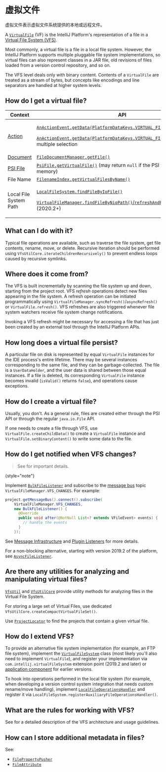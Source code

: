 <!-- Copyright 2000-2023 JetBrains s.r.o. and contributors. Use of this source code is governed by the Apache 2.0 license. -->

# 虚拟文件

<link-summary>虚拟文件表示虚拟文件系统提供的本地或远程文件。</link-summary>

A [`VirtualFile`](%gh-ic%/platform/core-api/src/com/intellij/openapi/vfs/VirtualFile.java) (VF) is the IntelliJ Platform's representation of a file in a [Virtual File System (VFS)](virtual_file_system.md).

Most commonly, a virtual file is a file in a local file system.
However, the IntelliJ Platform supports multiple pluggable file system implementations, so virtual files can also represent classes in a JAR file, old revisions of files loaded from a version control repository, and so on.

The VFS level deals only with binary content.
Contents of a `VirtualFile` are treated as a stream of bytes, but concepts like encodings and line separators are handled at higher system levels.

## How do I get a virtual file?

| Context                          | API                                                                                                                                                                                                                                                                                                                                           |
|----------------------------------|-----------------------------------------------------------------------------------------------------------------------------------------------------------------------------------------------------------------------------------------------------------------------------------------------------------------------------------------------|
| [Action](basic_action_system.md) | <p>[`AnActionEvent.getData(PlatformDataKeys.VIRTUAL_FILE)`](%gh-ic%/platform/editor-ui-api/src/com/intellij/openapi/actionSystem/AnActionEvent.java)</p><p>[`AnActionEvent.getData(PlatformDataKeys.VIRTUAL_FILE_ARRAY)`](%gh-ic%/platform/editor-ui-api/src/com/intellij/openapi/actionSystem/AnActionEvent.java) for multiple selection</p> |
| [Document](documents.md)         | [`FileDocumentManager.getFile()`](%gh-ic%/platform/core-api/src/com/intellij/openapi/fileEditor/FileDocumentManager.java)                                                                                                                                                                                                                     |
| [PSI File](psi_files.md)         | [`PsiFile.getVirtualFile()`](%gh-ic%/platform/core-api/src/com/intellij/psi/PsiFile.java) (may return `null` if the PSI file exists only in memory)                                                                                                                                                                                           |
| File Name                        | [`FilenameIndex.getVirtualFilesByName()`](%gh-ic%/platform/indexing-api/src/com/intellij/psi/search/FilenameIndex.java)                                                                                                                                                                                                                       |
| Local File System Path           | <p>[`LocalFileSystem.findFileByIoFile()`](%gh-ic%/platform/analysis-api/src/com/intellij/openapi/vfs/LocalFileSystem.java)</p><p>[`VirtualFileManager.findFileByNioPath()`/`refreshAndFindFileByNioPath()`](%gh-ic%/platform/core-api/src/com/intellij/openapi/vfs/VirtualFileManager.java) (2020.2+)</p>                                     |

## What can I do with it?

Typical file operations are available, such as traverse the file system, get file contents, rename, move, or delete.
Recursive iteration should be performed using `VfsUtilCore.iterateChildrenRecursively()` to prevent endless loops caused by recursive symlinks.

## Where does it come from?

The VFS is built incrementally by scanning the file system up and down, starting from the project root.
VFS _refresh_ operations detect new files appearing in the file system.
A refresh operation can be initiated programmatically using `VirtualFileManager.syncRefresh()`/`asyncRefresh()` or `VirtualFile.refresh()`.
VFS refreshes are also triggered whenever file system watchers receive file system change notifications.

Invoking a VFS refresh might be necessary for accessing a file that has just been created by an external tool through the IntelliJ Platform APIs.

## How long does a virtual file persist?

A particular file on disk is represented by equal `VirtualFile` instances for the IDE process's entire lifetime.
There may be several instances corresponding to the same file, and they can be garbage-collected.
The file is a `UserDataHolder`, and the user data is shared between those equal instances.
If a file is deleted, its corresponding `VirtualFile` instance becomes invalid (`isValid()` returns `false`), and operations cause exceptions.

## How do I create a virtual file?

Usually, you don't.
As a general rule, files are created either through the PSI API or through the regular `java.io.File` API.

If one needs to create a file through VFS, use `VirtualFile.createChildData()` to create a `VirtualFile` instance and `VirtualFile.setBinaryContent()` to write some data to the file.

## How do I get notified when VFS changes?

> See [](virtual_file_system.md#virtual-file-system-events) for important details.
>
{style="note"}

Implement [`BulkFileListener`](%gh-ic%/platform/core-api/src/com/intellij/openapi/vfs/newvfs/BulkFileListener.java) and subscribe to the [message bus](messaging_infrastructure.md) topic `VirtualFileManager.VFS_CHANGES`.
For example:

```java
project.getMessageBus().connect().subscribe(
    VirtualFileManager.VFS_CHANGES,
    new BulkFileListener() {
      @Override
      public void after(@NotNull List<? extends VFileEvent> events) {
        // handle the events
      }
    });
```

See [Message Infrastructure](messaging_infrastructure.md) and [Plugin Listeners](plugin_listeners.md) for more details.

For a non-blocking alternative, starting with version 2019.2 of the platform, see [`AsyncFileListener`](%gh-ic%/platform/core-api/src/com/intellij/openapi/vfs/AsyncFileListener.java).

## Are there any utilities for analyzing and manipulating virtual files?

[`VfsUtil`](%gh-ic%/platform/analysis-api/src/com/intellij/openapi/vfs/VfsUtil.java) and [`VfsUtilCore`](%gh-ic%/platform/core-api/src/com/intellij/openapi/vfs/VfsUtilCore.java) provide utility methods for analyzing files in the Virtual File System.

For storing a large set of Virtual Files, use dedicated `VfsUtilCore.createCompactVirtualFileSet()`.

Use [`ProjectLocator`](%gh-ic%/platform/core-api/src/com/intellij/openapi/project/ProjectLocator.kt) to find the projects that contain a given virtual file.

## How do I extend VFS?

To provide an alternative file system implementation (for example, an FTP file system), implement the [`VirtualFileSystem`](%gh-ic%/platform/core-api/src/com/intellij/openapi/vfs/VirtualFileSystem.java) class (most likely you'll also need to implement `VirtualFile`), and register your implementation via `com.intellij.virtualFileSystem` extension point (2019.2 and later) or [application component](plugin_components.md) for earlier versions.

To hook into operations performed in the local file system (for example, when developing a version control system integration that needs custom rename/move handling), implement [`LocalFileOperationsHandler`](%gh-ic%/platform/analysis-api/src/com/intellij/openapi/vfs/LocalFileOperationsHandler.java) and register it via `LocalFileSystem.registerAuxiliaryFileOperationsHandler()`.

## What are the rules for working with VFS?

See [](virtual_file_system.md) for a detailed description of the VFS architecture and usage guidelines.

## How can I store additional metadata in files?

See:
- [`FilePropertyPusher`](%gh-ic%/platform/projectModel-api/src/com/intellij/openapi/roots/impl/FilePropertyPusher.java)
- [`FileAttribute`](%gh-ic%/platform/analysis-api/src/com/intellij/openapi/vfs/newvfs/FileAttribute.java)
